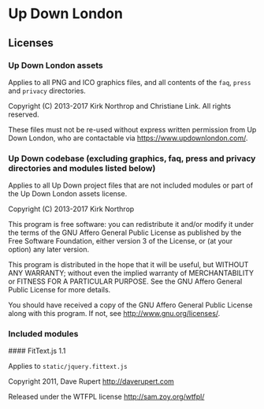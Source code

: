 # Up Down London

## Licenses

### Up Down London assets

Applies to all PNG and ICO graphics files, and all contents of the `faq`, `press` and `privacy` directories.

Copyright (C) 2013-2017 Kirk Northrop and Christiane Link. All rights reserved.

These files must not be re-used without express written permission from Up Down London, who are contactable via <https://www.updownlondon.com/>.

### Up Down codebase (excluding graphics, faq, press and privacy directories and modules listed below)

Applies to all Up Down project files that are not included modules or part of the Up Down London assets license.

Copyright (C) 2013-2017 Kirk Northrop

This program is free software: you can redistribute it and/or modify
it under the terms of the GNU Affero General Public License as published
by the Free Software Foundation, either version 3 of the License, or
(at your option) any later version.

This program is distributed in the hope that it will be useful,
but WITHOUT ANY WARRANTY; without even the implied warranty of
MERCHANTABILITY or FITNESS FOR A PARTICULAR PURPOSE.  See the
GNU Affero General Public License for more details.

You should have received a copy of the GNU Affero General Public License
along with this program.  If not, see <http://www.gnu.org/licenses/>.

### Included modules

#### FitText.js 1.1

Applies to `static/jquery.fittext.js`

Copyright 2011, Dave Rupert <http://daverupert.com>

Released under the WTFPL license <http://sam.zoy.org/wtfpl/>
